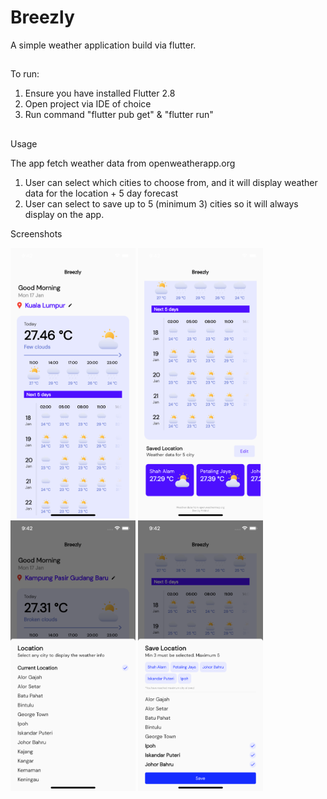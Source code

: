 # Breezly
A simple weather application build via flutter.

##

To run:

1. Ensure you have installed Flutter 2.8
2. Open project via IDE of choice
3. Run command "flutter pub get" & "flutter run"

##

Usage

The app fetch weather data from openweatherapp.org

1. User can select which cities to choose from, and it will display weather data for the location + 5 day forecast
2. User can select to save up to 5 (minimum 3) cities so it will always display on the app.

Screenshots

<img src="/screenshots/home.png" alt="Breezly" width="200">
<img src="/screenshots/home_two.png" alt="Breezly" width="200">
<img src="/screenshots/dropdown.png" alt="Breezly" width="200">
<img src="/screenshots/dropdown_location.png" alt="Breezly" width="200">
